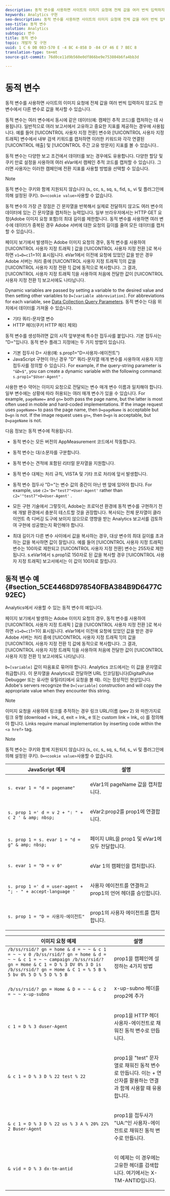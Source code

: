 ```yaml
---
description: 동적 변수를 사용하면 사이트의 이미지 요청에 전체 값을 여러 번씩 입력하지 않고도 한 변수에서 다른 변수로 값을 복사할 수 있습니다.
keywords: Analytics 구현
seo-description: 동적 변수를 사용하면 사이트의 이미지 요청에 전체 값을 여러 번씩 입력하지 않고도 한 변수에서 다른 변수로 값을 복사할 수 있습니다.
seo-title: 동적 변수
solution: Analytics
subtopic: 변수
title: 동적 변수
topic: 개발자 및 구현
uuid: 1 C 6 DB 083-570 E -4 BC 4-858 D -84 CF 46 E 7 BEC 8
translation-type: tm+mt
source-git-commit: 76d0ce11d9b560e0df866be9e753804b6fa4bb3d

---
```



# 동적 변수

동적 변수를 사용하면 사이트의 이미지 요청에 전체 값을 여러 번씩 입력하지 않고도 한 변수에서 다른 변수로 값을 복사할 수 있습니다.

동적 변수는 여러 변수에서 동시에 같은 데이터(예: 캠페인 추적 코드)를 캡처하는 데 사용됩니다. 일반적으로 여러 보고서에서 고유하고 중요한 지표를 제공하는 경우에 사용됩니다. 예를 들어 [!UICONTROL 사용자 지정 전환] 변수와 [!UICONTROL 사용자 지정 트래픽] 변수에서 내부 검색 키워드를 캡처하면 이러한 키워드와 각각 연결된 [!UICONTROL 매출] 및 [!UICONTROL 주간 고유 방문자] 지표를 볼 수 있습니다..

동적 변수는 다양한 보고 조건에서 데이터를 보는 경우에도 유용합니다. 다양한 할당 및 쿠키 만료 설정을 사용하여 여러 eVar에서 캠페인 추적 코드를 캡처할 수 있습니다. 그러면 사용자는 이러한 캠페인에 전환 지표를 사용할 방법을 선택할 수 있습니다.

>[!NOTE]
>
>동적 변수는 쿠키와 함께 지원되지 않습니다 (s_ cc, s_ sq, s_ fid, s_ vi 및 플러그인에 의해 설정된 쿠키). `D=<cookie value>`사용할 수 없습니다.

동적 변수의 가장 큰 장점은 긴 문자열을 반복해서 실제로 전달하지 않고도 여러 변수의 데이터에 있는 긴 문자열을 캡처하는 능력입니다. 일부 브라우저에서는 HTTP GET 요청(Adobe 이미지 요청 포함)의 최대 길이를 제한합니다. 동적 변수를 사용하면 여러 변수에 데이터가 중복된 경우 Adobe 서버에 대한 요청의 길이를 줄여 모든 데이터를 캡처할 수 있습니다..

페이지 보기에서 발생하는 Adobe 이미지 요청의 경우, 동적 변수를 사용하여 [!UICONTROL 사용자 지정 트래픽 ] 값을 [!UICONTROL 사용자 지정 전환 ]로 복사하면 `v1=D=c1`1=1이 표시됩니다. eVar1에서 이전에 요청에 있었던 값을 받은 경우 Adobe 서버는 처리 중에 [!UICONTROL 사용자 지정 트래픽 1]의 값을 [!UICONTROL 사용자 지정 전환 1] 값에 동적으로 복사합니다. 그 결과, [!UICONTROL 사용자 지정 트래픽 1]을 사용하여 처음에 전달한 값이 [!UICONTROL 사용자 지정 전환 1] 보고서에도 나타납니다.

Dynamic variables are passed by setting a variable to the desired value and then setting other variables to `D=[variable abbreviation]`. For abbreviations for each variable, see [Data Collection Query Parameters](../../../implement/js-implementation/data-collection/query-parameters.md). 동적 변수는 다음 위치에서 데이터를 가져올 수 있습니다.

* 기타 쿼리-문자열 변수
* HTTP 헤더(쿠키 HTTP 헤더 제외)

동적 변수를 생성하려면 값의 시작 앞부분에 특수한 접두사를 붙입니다. 기본 접두사는 "D="입니다. 동적 변수 플래그 지정에는 두 가지 방법이 있습니다.

* 기본 접두사 D= 사용(예: s.prop1="D=사용자-에이전트")
* JavaScript 구현이 아닌 경우 "D" 쿼리-문자열 매개 변수를 사용하여 사용자 지정 접두사를 정의할 수 있습니다. For example, if the query-string parameter is `"&D=$"`, you can create a dynamic variable with the following command: `s.prop1="$User-Agent"` .

사용한 변수 약어는 이미지 요청으로 전달되는 변수 매개 변수 이름과 일치해야 합니다. 일부 변수에는 상황에 따라 허용되는 여러 매개 변수가 있을 수 있습니다. For example, `pageName=` and `gn=` both pass the page name, but the latter is most often used in mobile and hard-coded implementations. If the image request uses `pageName=` to pass the page name, then `D=pageName` is acceptable but `D=gn` is not. If the image request uses `gn=`, then `D=gn` is acceptable, but `D=pageName` is not.

다음 정보는 동적 변수에 적용됩니다.

* 동적 변수는 모든 버전의 AppMeasurement 코드에서 작동합니다.
* 동적 변수는 대/소문자를 구분합니다.
* 동적 변수는 견적에 포함된 리터럴 문자열을 지원합니다.
* 동적 변수 대체는 처리 규칙, VISTA 및 기타 프로 처리에 앞서 발생합니다.
* 동적 변수 접두사 "D="는 변수 값의 중간이 아닌 맨 앞에 있어야 합니다. For example, use `c2='D="test7"+User-Agent'` rather than `c2='"test7"+D=User-Agent'` .

* 모든 구현 기술에서 그렇듯이, Adobe는 프로덕션 환경에 동적 변수를 구현하기 전에 개발 환경에서 충분히 테스트할 것을 권장합니다. 복사되는 전체 문자열이 클라이언트 측 디버깅 도구에 보이지 않으므로 영향을 받는 Analytics 보고서를 검토하여 구현에 성공했는지 확인해야 합니다.
* 최대 길이가 다른 변수 사이에서 값을 복사하는 경우, 대상 변수의 최대 길이를 초과하는 값을 복사하면 값이 잘립니다. 예를 들어 [!UICONTROL 사용자 지정 트래픽] 변수는 100자로 제한되고 [!UICONTROL 사용자 지정 전환] 변수는 255자로 제한됩니다. s.eVar1에서 s.prop1로 150자로 된 값을 복사할 경우 [!UICONTROL 사용자 지정 트래픽] 보고서에서는 이 값이 100자로 잘립니다. 

## 동적 변수 예 {#section_5CE4468D978540FBA384B9D6477C92EC}

<!-- 

dynvars_examples.xml

 -->

Analytics에서 사용할 수 있는 동적 변수의 예입니다.

페이지 보기에서 발생하는 Adobe 이미지 요청의 경우, 동적 변수를 사용하여 [!UICONTROL 사용자 지정 트래픽 ] 값을 [!UICONTROL 사용자 지정 전환 ]로 복사하면 `v1=D=c1`1=1이 표시됩니다. eVar1에서 이전에 요청에 있었던 값을 받은 경우 Adobe 서버는 처리 중에 [!UICONTROL 사용자 지정 트래픽 1]의 값을 [!UICONTROL 사용자 지정 전환 1] 값에 동적으로 복사합니다. 그 결과, [!UICONTROL 사용자 지정 트래픽 1]을 사용하여 처음에 전달한 값이 [!UICONTROL 사용자 지정 전환 1] 보고서에도 나타납니다.

`D=[variable]` 값이 따옴표로 묶어야 합니다. Analytics 코드에서는 이 값을 문자열로 취급합니다. 이 문자열을 Analytics로 전달하면 URL 인코딩됩니다(DigitalPulse Debugger 또는 유사한 유틸리티에서 요청을 볼 때). 이는 정상적인 현상입니다. Adobe's servers recognize the `D=[variable]` construction and will copy the appropriate value when they encounter this string.

>[!NOTE]
>
>이미지 요청을 사용하여 링크를 추적하는 경우 링크 URL/이름 (pev 2) 와 마찬가지로 링크 유형 (download = lnk_ d, exit = lnk_ e 또는 custom link = lnk_ o) 를 정의해야 합니다. Links require manual implementation by inserting code within the `<a href>` tag.

>[!NOTE]
>
>동적 변수는 쿠키와 함께 지원되지 않습니다 (s_ cc, s_ sq, s_ fid, s_ vi 및 플러그인에 의해 설정된 쿠키). `D=<cookie value>`사용할 수 없습니다.

<table id="table_A25D5EA2A8C446F5A55AB32955B9848C"> 
 <thead> 
  <tr> 
   <th colname="col1" class="entry"> JavaScript 예제 </th> 
   <th colname="col2" class="entry"> 설명 </th> 
  </tr> 
 </thead>
 <tbody> 
  <tr> 
   <td colname="col1"> 
    <code class="syntax javascript">s. evar 1 = "d = pagename" </code>
  </td> 
   <td colname="col2"> <p>eVar1의 pageName 값을 캡처합니다. </p> </td> 
  </tr> 
  <tr> 
   <td colname="col1"> 
    <code class="syntax javascript">s. prop 1 =' d = v 2 + ": " + c 2 ' &amp; amp; nbsp; </code>
  </td> 
   <td colname="col2"> <p>eVar2:prop2를 prop1에 연결합니다. </p> </td> 
  </tr> 
  <tr> 
   <td colname="col1"> 
    <code class="syntax javascript">s. prop 1 = s. evar 1 = "d = g" &amp; amp; nbsp; </code>
  </td> 
   <td colname="col2"> <p>페이지 URL을 prop1 및 eVar1에 모두 전달합니다. </p> </td> 
  </tr> 
  <tr> 
   <td colname="col1"> 
    <code class="syntax javascript">s. evar 1 = "D = v 0" </code>
  </td> 
   <td colname="col2"> <p>eVar 1의 캠페인을 캡처합니다. </p> </td> 
  </tr> 
  <tr> 
   <td colname="col1"> 
    <code class="syntax javascript">s. prop 1 =' d = user-agent + "; - " + accept-language ' </code>
  </td> 
   <td colname="col2"> <p>사용자 에이전트를 연결하고 prop1의 언어 헤더를 승인합니다. </p> </td> 
  </tr> 
  <tr> 
   <td colname="col1"> 
    <code>s. prop 1 = "D = 사용자-에이전트" </code>
  </td> 
   <td colname="col2"> <p>prop1의 사용자 에이전트를 캡처합니다. </p> </td> 
  </tr> 
 </tbody> 
</table>

<table id="table_DD0B7F0648054E01A5F98CDF18D745E4"> 
 <thead> 
  <tr> 
   <th colname="col1" class="entry"> 이미지 요청 예제 </th> 
   <th colname="col2" class="entry"> 설명 </th> 
  </tr> 
 </thead>
 <tbody> 
  <tr> 
   <td colname="col1"> 
    <code class="syntax javascript">/b/ss/rsid/? gn = home &amp; d = ~ ~ &amp; c 1 = ~ ~ v 0 /b/ss/rsid/? gn = home &amp; d = ~ ~ &amp; c 1 = ~ ~ campaign /b/ss/rsid/? gn = Home &amp; C 1 = D % 3 DV 0% 3 D is /b/ss/rsid/? gn = Home &amp; C 1 = % 5 B % 5 bv 0% 5 D % 5 D % 5 B </code>
  </td> 
   <td colname="col2"> <p>prop1을 캠페인에 설정하는 4가지 방법 </p> </td> 
  </tr> 
  <tr> 
   <td colname="col1"> 
    <code>/b/ss/rsid/? gn = Home &amp; D = ~ ~ &amp; c 2 = ~ ~ x-up-subno </code>
  </td> 
   <td colname="col2"> <p> x-up-subno 헤더를 prop2에 추가 </p> </td> 
  </tr> 
  <tr> 
   <td colname="col1"> 
    <code>c 1 = D % 3 duser-Agent </code>
  </td> 
   <td colname="col2"> <p> prop1을 HTTP 헤더 사용자-에이전트로 채워진 동적 변수로 만듭니다. </p> </td> 
  </tr> 
  <tr> 
   <td colname="col1"> 
    <code class="syntax javascript">&amp; c 1 = D % 3 D % 22 test % 22 </code>
  </td> 
   <td colname="col2"> <p> prop1을 "test" 문자열로 채워진 동적 변수로 만듭니다. 이는 + 연산자를 활용하는 연결과 함께 사용할 때 유용합니다. </p> </td> 
  </tr> 
  <tr> 
   <td colname="col1"> 
    <code class="syntax javascript">&amp; c 1 = D % 3 D % 22 us % 3 A % 20% 22% 2 Buser-Agent </code>
  </td> 
   <td colname="col2"> <p> prop1을 접두사가 "UA:"인 사용자-에이전트로 채워진 동적 변수로 만듭니다. </p> </td> 
  </tr> 
  <tr> 
   <td colname="col1"> 
    <code class="syntax javascript">&amp; vid = D % 3 dx-tm-antid </code>
  </td> 
   <td colname="col2"> <p> 이 예제는 이 경우에는 고유한 헤더를 검색합니다. 여기에서는 X-TM-ANTID입니다. </p> </td> 
  </tr> 
 </tbody> 
</table>
